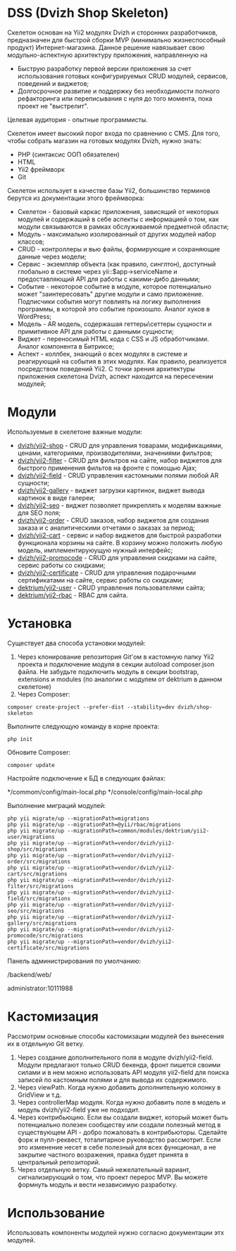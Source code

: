 DSS (Dvizh Shop Skeleton)
===============================

Скелетон основан на Yii2 модулях Dvizh и сторонних разработчиков, предназначен для быстрой сборки MVP (минимально жизнеспособный продукт) Интернет-магазина. Данное решение навязывает свою модульно-аспектную архитектуру приложения, направленную на

* Быструю разработку первой версии приложения за счет использования готовых конфигурируемых CRUD модулей, сервисов, поведений и виджетов;
* Долгосрочное развитие и поддержку без необходимости полного рефакторинга или переписывания с нуля до того момента, пока проект не "выстрелит".

Целевая аудитория - опытные программисты.

Скелетон имеет высокий порог входа по сравнению с CMS. Для того, чтобы собрать магазин на готовых модулях Dvizh, нужно знать:

* PHP (синтаксис ООП обязателен)
* HTML
* Yii2 фреймворк
* Git

Скелетон использует в качестве базы Yii2, большинство терминов берутся из документации этого фреймворка:

* Скелетон - базовый каркас приложения, зависящий от некоторых модулей и содержаший в себе аспекты с информацией о том, как модули связываются в рамках обслуживаемой предметной области;
* Модуль - максимально изолированный от других модулей набор классов;
* CRUD - контроллеры и вью файлы, формирующие и сохраняющие данные через модели;
* Сервис - экземпляр объекта (как правило, синглтон), доступный глобально в системе через yii::$app->serviceName и предоставляющий API для работы с какими-дибо данными;
* Событие - некоторое событие в модуле, которое потенциально может "заинтересовать" другие модули и само приложение. Подписчики события могут повлиять на логику выполнения программы, в которой это событие произошло. Аналог хуков в WordPress;
* Модель - AR модель, содержашая геттеры\сеттеры сущности и примитивное API для работы с данными сущности;
* Виджет - переносимый HTML кода с CSS и JS обработчиками. Аналог компонента в Битриксе;
* Аспект - коллбек, знающий о всех модулях в системе и реагирующий на события в этих  модулях. Как правило, реализуется посредством поведений Yii2. С точки зрения архитектуры приложения скелетона Dvizh, аспект находится на пересечении модулей;

Модули
===============================
Используемые в скелетоне важные модули:

* [dvizh/yii2-shop](https://github.com/dvizh/yii2-shop) - CRUD для управления товарами, модификациями, ценами, категориями, производителями, значениями фильтров;
* [dvizh/yii2-filter](https://github.com/dvizh/yii2-filter) - CRUD для фильтров на сайте, набор виджетов для быстрого применения фильтов на фронте с помощью Ajax;
* [dvizh/yii2-field](https://github.com/dvizh/yii2-field) - CRUD управления кастомными полями любой AR сущности;
* [dvizh/yii2-gallery](https://github.com/dvizh/yii2-gallery) - виджет загрузки картинок, виджет вывода картинок в виде галереи;
* [dvizh/yii2-seo](https://github.com/dvizh/yii2-seo) - виджет позволяет прикреплять к моделям важные для SEO поля;
* [dvizh/yii2-order](https://github.com/dvizh/yii2-order) - CRUD заказов, набор виджетов для создания заказа и с аналитическими отчетами о заказах за период;
* [dvizh/yii2-cart](https://github.com/dvizh/yii2-cart) - сервис и набор виджетов для быстрой разработки функционала корзины на сайте. В корзину можно положить любую модель, имплементируюущую нужный интерфейс;
* [dvizh/yii2-promocode](https://github.com/dvizh/yii2-promocode) - CRUD для управления скидками на сайте, сервис работы со скидками;
* [dvizh/yii2-certificate](https://github.com/dvizh/yii2-certificate) - CRUD для управления подарочными сертификатами на сайте, сервис работы со скидками;
* [dektrium/yii2-user](https://github.com/dektrium/yii2-user) - CRUD управления пользователями сайта;
* [dektrium/yii2-rbac](https://github.com/dektrium/yii2-rbac) - RBAC для сайта.


Установка
===============================

Существует два способа установки модулей:
1) Через клонирование репозитория Git'ом в кастомную папку Yii2 проекта и подключение модуля в секции autoload composer.json файла. Не забудьте подключить модуль в секции bootstrap, extensions и modules (по аналогии с модулем от dektrium в данном скелетоне)
2) Через Composer:

```
composer create-project --prefer-dist --stability=dev dvizh/shop-skeleton
```

Выполните следующую команду в корне проекта:

```
php init
```

Обновите Composer:

```
composer update
```

Настройте подключение к БД в следующих файлах:    

*/commom/config/main-local.php
*/console/config/main-local.php


Выполнение миграций модулей:

```
php yii migrate/up --migrationPath=migrations
php yii migrate/up --migrationPath=@yii/rbac/migrations
php yii migrate/up --migrationPath=common/modules/dektrium/yii2-user/migrations
php yii migrate/up --migrationPath=vendor/dvizh/yii2-shop/src/migrations
php yii migrate/up --migrationPath=vendor/dvizh/yii2-order/src/migrations
php yii migrate/up --migrationPath=vendor/dvizh/yii2-cart/src/migrations
php yii migrate/up --migrationPath=vendor/dvizh/yii2-filter/src/migrations
php yii migrate/up --migrationPath=vendor/dvizh/yii2-field/src/migrations
php yii migrate/up --migrationPath=vendor/dvizh/yii2-seo/src/migrations
php yii migrate/up --migrationPath=vendor/dvizh/yii2-gallery/src/migrations
php yii migrate/up --migrationPath=vendor/dvizh/yii2-promocode/src/migrations
php yii migrate/up --migrationPath=vendor/dvizh/yii2-certificate/src/migrations
```

Панель администрирования по умолчанию:

/backend/web/

administrator:10111988

Кастомизация
===============================
Рассмотрим основные способы кастомизации модулей без вынесения их в отдельную Git ветку.

1) Через создание дополнительного поля в модуле dvizh/yii2-field. Модули предлагают только CRUD бекенда, фронт пишется своими силами и в нем можно использовать API модуля yii2-field для поиска записей по кастомным полями и для вывода их содержимого.
2) Через viewPath. Когда нужно добавить дополнительную колонку в GridView и т.д.
3) Через controllerMap модуля. Когда нужно добавить поле в модель и модуль dvizh/yii2-field уже не подходит.
4) Через контрибьюцию. Если вы создали виджет, который может быть потенциально полезен сообществу или создали полезный метод в существующем API - добро пожаловать в контрибьюторы. Сделайте форк и пулл-реквест, тоталитарное руководство рассмотрит. Если это изменение несет в себе полезный для всех функционал, а не закрытие частного возражения, правка будет принята в центральный репозиторий.
5) Через отдельную ветку. Самый нежелательный вариант, сигнализирующий о том, что проект перерос MVP. Вы можете формнуть модуль и вести независимую разработку.

Использование
===============================
Использовать компоненты модулей нужно согласно документации этх модулей.
